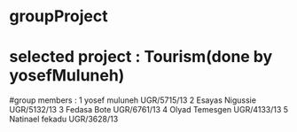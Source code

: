 # groupProject
# selected project : Tourism(done by yosefMuluneh)
#group members :  1 yosef muluneh    UGR/5715/13
                  2 Esayas Nigussie  UGR/5132/13
                  3 Fedasa Bote      UGR/6761/13
                  4 Olyad Temesgen   UGR/4133/13
                  5 Natinael fekadu  UGR/3628/13
